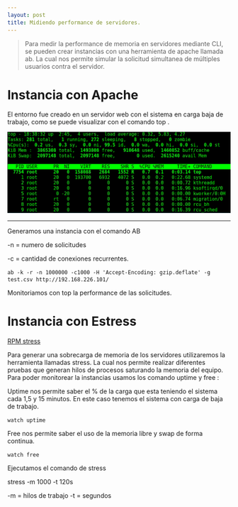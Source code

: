 ```yaml
---
layout: post
title: Midiendo performance de servidores.
---
```


> Para medir la performance de memoria en servidores mediante CLI, se pueden crear instancias con una herramienta de apache llamada ab. La cual nos permite simular la solicitud simultanea de múltiples usuarios contra el servidor.


# Instancia con Apache

El entorno fue creado en un servidor web con el sistema en carga baja de trabajo, como se puede visualizar con el comando top .

![top](/ass/m1.png "top")
___

Generamos una instancia con el comando AB

-n = numero de solicitudes 

-c = cantidad de conexiones recurrentes.

    ab -k -r -n 1000000 -c1000 -H 'Accept-Encoding: gzip.deflate' -g test.csv http://192.168.226.101/


Monitoriamos con top la performance de las solicitudes.


# Instancia con Estress

[RPM stress](https://rpmfind.net/linux/rpm2html/search.php?query=stress)

Para generar una sobrecarga de memoria de los servidores utilizaremos la herramienta llamadas stress. 
La cual nos permite realizar diferentes pruebas que generan hilos de procesos saturando la memoria del equipo.
Para poder monitorear la instancias usamos los comando uptime y free :

Uptime nos permite saber el % de la carga que esta teniendo el sistema cada 1,5 y 15 minutos.
En este caso tenemos el sistema con carga de baja de trabajo.

    watch uptime
    
Free nos permite saber el uso de la memoria libre y swap de forma continua. 
 
    watch free
    
Ejecutamos el comando de stress

stress -m 1000 -t 120s

-m = hilos de trabajo 
-t = segundos
    
    



